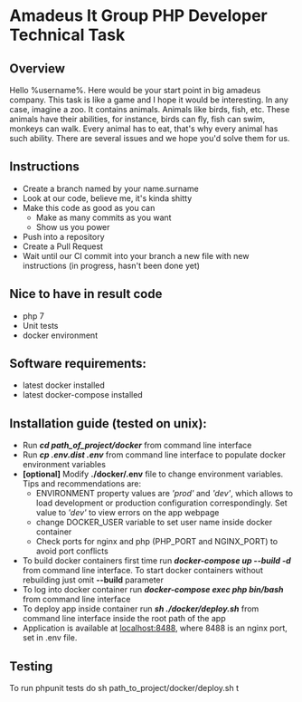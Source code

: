 # Amadeus It Group PHP Developer Technical Task

## Overview

Hello %username%. Here would be your start point in big amadeus company. This task is like a game and I hope it would
be interesting. In any case, imagine a zoo. It contains animals. Animals like birds, fish, etc. These animals have 
their abilities, for instance, birds can fly, fish can swim, monkeys can walk. Every animal has to eat, that's why 
every animal has such ability. There are several issues and we hope you'd solve them for us.
   
## Instructions

* Create a branch named by your name.surname
* Look at our code, believe me, it's kinda shitty
* Make this code as good as you can
  * Make as many commits as you want
  * Show us you power
* Push into a repository
* Create a Pull Request
* Wait until our CI commit into your branch a new file with new instructions (in progress, hasn't been done yet)

## Nice to have in result code

* php 7
* Unit tests
* docker environment

## Software requirements:

* latest docker installed
* latest docker-compose installed

## Installation guide (tested on unix):
* Run ***cd path_of_project/docker*** from command line interface
* Run ***cp .env.dist .env*** from command line interface to populate docker environment variables
* **[optional]** Modify **./docker/.env** file to change environment variables. Tips and recommendations are:
  * ENVIRONMENT property values are *'prod'* and *'dev'*, which allows to load development or production configuration 
  correspondingly. Set value to *'dev'* to view errors on the app webpage
  * change DOCKER_USER variable to set user name inside docker container
  * Check ports for nginx and php (PHP_PORT and NGINX_PORT) to avoid port conflicts
* To build docker containers first time run ***docker-compose up --build -d*** from command line interface. To start
docker containers without rebuilding just omit **--build** parameter
* To log into docker container run ***docker-compose exec php bin/bash*** from command line interface
* To deploy app inside container run ***sh ./docker/deploy.sh*** from command line interface inside the root path of 
the app
* Application is available at [localhost:8488](localhost:8488), where 8488 is an nginx port, set in .env file.

## Testing
To run phpunit tests do sh path_to_project/docker/deploy.sh t

